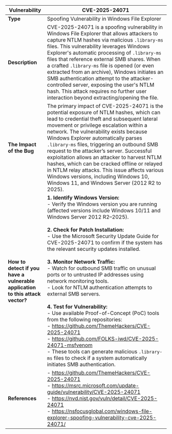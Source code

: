 | Vulnerability | CVE-2025-24071 |
|---------------|----------------|
| **Type** | Spoofing Vulnerability in Windows File Explorer |
| **Description** | CVE-2025-24071 is a spoofing vulnerability in Windows File Explorer that allows attackers to capture NTLM hashes via malicious `.library-ms` files. This vulnerability leverages Windows Explorer's automatic processing of `.library-ms` files that reference external SMB shares. When a crafted `.library-ms` file is opened (or even extracted from an archive), Windows initiates an SMB authentication attempt to the attacker-controlled server, exposing the user's NTLM hash. This attack requires no further user interaction beyond extracting/opening the file. |
| **The Impact of the Bug** | The primary impact of CVE-2025-24071 is the potential exposure of NTLM hashes, which can lead to credential theft and subsequent lateral movement or privilege escalation within a network. The vulnerability exists because Windows Explorer automatically parses `.library-ms` files, triggering an outbound SMB request to the attacker’s server. Successful exploitation allows an attacker to harvest NTLM hashes, which can be cracked offline or relayed in NTLM relay attacks. This issue affects various Windows versions, including Windows 10, Windows 11, and Windows Server (2012 R2 to 2025). |
| **How to detect if you have a vulnerable application to this attack vector?** | **1. Identify Windows Version:**<br> - Verify the Windows version you are running (affected versions include Windows 10/11 and Windows Server 2012 R2–2025).<br><br> **2. Check for Patch Installation:**<br> - Use the Microsoft Security Update Guide for CVE-2025-24071 to confirm if the system has the relevant security updates installed.<br><br> **3. Monitor Network Traffic:**<br> - Watch for outbound SMB traffic on unusual ports or to untrusted IP addresses using network monitoring tools.<br> - Look for NTLM authentication attempts to external SMB servers.<br><br> **4. Test for Vulnerability:**<br> - Use available Proof-of-Concept (PoC) tools from the following repositories:<br>   - https://github.com/ThemeHackers/CVE-2025-24071<br>   - https://github.com/FOLKS-iwd/CVE-2025-24071-msfvenom<br> - These tools can generate malicious `.library-ms` files to check if a system automatically initiates SMB authentication. |
| **References** | - https://github.com/ThemeHackers/CVE-2025-24071<br> - https://msrc.microsoft.com/update-guide/vulnerability/CVE-2025-24071<br> - https://nvd.nist.gov/vuln/detail/CVE-2025-24071<br> - https://nsfocusglobal.com/windows-file-explorer-spoofing-vulnerability-cve-2025-24071/ |
